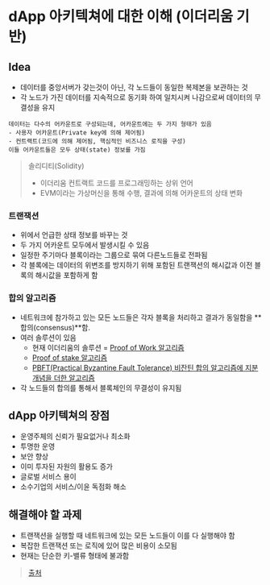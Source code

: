 # dApp 아키텍쳐에 대한 이해 (이더리움 기반)

## Idea
- 데이터를 중앙서버가 갖는것이 아닌, 각 노드들이 동일한 복제본을 보관하는 것
- 각 노드가 가진 데이터를 지속적으로 동기화 하여 일치시켜 나감으로써 데이터의 무결성을 유지

```
데이터는 다수의 어카운트로 구성되는데, 어카운트에는 두 가지 형태가 있음
- 사용자 어카운트(Private key에 의해 제어됨)
- 컨트랙트(코드에 의해 제어됨, 핵심적인 비즈니스 로직을 구성)
이들 어카운트들은 모두 상태(state) 정보를 가짐
```
> 솔리디티(Solidity)
> * 이더리움 컨트랙트 코드를 프로그래밍하는 상위 언어
> * EVM이라는 가상머신을 통해 수행, 결과에 의해 어카운트의 상태 변화

### 트랜잭션
- 위에서 언급한 상태 정보를 바꾸는 것
- 두 가지 어카운트 모두에서 발생시킬 수 있음
- 일정한 주기마다 블록이라는 그룹으로 묶여 다른노드들로 전파됨
- 각 블록에는 데이터의 위변조를 방지하기 위해 포함된 트랜잭션의 해시값과 이전 블록의 해시값을 포함하게 함

### 합의 알고리즘
- 네트워크에 참가하고 있는 모든 노드들은 각자 블록을 처리하고 결과가 동일함을 **합의(consensus)**함.
- 여러 솔루션이 있음
    - 현재 이더리움의 솔루션 = [Proof of Work 알고리즘](Doc/POW.md)
    - [Proof of stake 알고리즘](Doc/POS.md)
    - [PBFT(Practical Byzantine Fault Tolerance) 비잔틴 합의 알고리즘에 지분 개념을 더한 알고리즘]()
- 각 노드들의 합의를 통해서 블록체인의 무결성이 유지됨

## dApp 아키텍쳐의 장점
- 운영주체의 신뢰가 필요없거나 최소화
- 투명한 운영
- 보안 향상
- 이미 투자된 자원의 활용도 증가
- 글로벌 서비스 용이
- 소수기업의 서비스/이윤 독점화 해소

## 해결해야 할 과제
- 트랜잭션을 실행할 때 네트워크에 있는 모든 노드들이 이를 다 실행해야 함
- 복잡한 트랜잭션 또는 로직에 있어 많은 비용이 소모됨
- 현재는 단순한 키-밸류 형태에 불과함

> [출처](http://www.chaintalk.io/archive/lecture/43)
